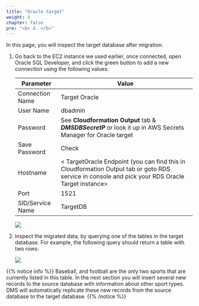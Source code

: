 ```yaml
---
title: "Oracle target"
weight: 4
chapter: false
pre: "<b> d. </b>"
---
```


In this page, you will inspect the target database after migration.

1. Go back to the EC2 instance we used earlier, once connected, open Oracle SQL Developer, and click the green button to add a new connection using the following values:

    |  Parameter	 |  Value  |
    |----------------|-------------------|
    |  Connection Name	 |  Target Oracle  |
    |  User Name	 |  dbadmin  |
    |  Password	 |  See **Cloudformation Output** tab & **_DMSDBSecretP_** or look it up in AWS Secrets Manager for Oracle target  |
    |  Save Password	 |  Check  |
    |  Hostname	 |  < TargetOracle Endpoint (you can find this in Cloudformation Output tab or goto RDS service in console and pick your RDS Oracle Target instance>  |
    |  Port	 |  1521  |
    |  SID/Service Name	 |  TargetDB  |

    ![](/images/3/2/5/d/0001.png?width=80pc)

1. Inspect the migrated data, by querying one of the tables in the target database. For example, the following query should return a table with two rows:

    ![](/images/3/2/5/d/0002.png?width=80pc)

{{% notice info %}}
Baseball, and football are the only two sports that are currently listed in this table. In the next section you will insert several new records to the source database with information about other sport types. DMS will automatically replicate these new records from the source database to the target database.
{{% /notice %}}